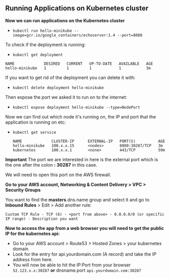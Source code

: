 ## Running Applications on Kubernetes cluster

**Now we can run applications on the Kubernetes cluster**

- ```kubectl run hello-minikube --image=gcr.io/google_containers/echoserver:1.4 --port=8080```

To check if the deployment is running:

- ```kubectl get deployment```
```
NAME             DESIRED   CURRENT   UP-TO-DATE   AVAILABLE   AGE
hello-minikube   1         1         1            1           3m
```

If you want to get rid of the deployment you can delete it with:

- ```kubectl delete deployment hello-minikube```

Then expose the port we asked it to run on to the internet:

- ```kubectl expose deployment hello-minikube --type=NodePort```

Now we can find out which node it's running on, the IP and port that the application is running on etc:

- ```kubectl get service```

  ```
  NAME             CLUSTER-IP      EXTERNAL-IP   PORT(S)          AGE
  hello-minikube   100.x.x.15      <nodes>       8080:30287/TCP   3m
  kubernetes       100.x.x.1       <none>        443/TCP          59m
  ```
**Important** The port we are interested in here is the external port which is the one after the colon **:** **30287** in this case.

  We will need to open this port on the AWS firewall.

  **Go to your AWS account, Networking & Content Delivery > VPC > Security Groups**

  You want to find the **masters**.dns.name group and select it and go to **Inbound Rules** > Edit > Add another rule:

  ```Custom TCP Rule - TCP (6) - <port from above> - 0.0.0.0/0 (or specific IP range) - Description you want```

**Now to access the app from a web browser you will need to get the public IP for the kubernetes api:**

- Go to your AWS account > Route53 > Hosted Zones > your kubernetes domain
- Look for the entry for api.yourdomain.com (A record) and take the IP address from here.
- You will now be able to hit the IP:Port from your browser ```52.123.x.x:30287``` **or** dnsname.port ```api.yourdomain.com:30287```
